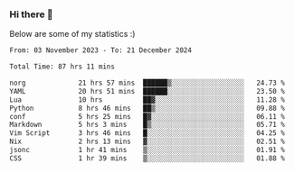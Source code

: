 ### Hi there 👋
Below are some of my statistics :)

<!--START_SECTION:waka-->

```txt
From: 03 November 2023 - To: 21 December 2024

Total Time: 87 hrs 11 mins

norg             21 hrs 57 mins  ██████▒░░░░░░░░░░░░░░░░░░   24.73 %
YAML             20 hrs 51 mins  ██████░░░░░░░░░░░░░░░░░░░   23.50 %
Lua              10 hrs          ██▓░░░░░░░░░░░░░░░░░░░░░░   11.28 %
Python           8 hrs 46 mins   ██▒░░░░░░░░░░░░░░░░░░░░░░   09.88 %
conf             5 hrs 25 mins   █▓░░░░░░░░░░░░░░░░░░░░░░░   06.11 %
Markdown         5 hrs 3 mins    █▒░░░░░░░░░░░░░░░░░░░░░░░   05.71 %
Vim Script       3 hrs 46 mins   █░░░░░░░░░░░░░░░░░░░░░░░░   04.25 %
Nix              2 hrs 13 mins   ▓░░░░░░░░░░░░░░░░░░░░░░░░   02.51 %
jsonc            1 hr 41 mins    ▒░░░░░░░░░░░░░░░░░░░░░░░░   01.91 %
CSS              1 hr 39 mins    ▒░░░░░░░░░░░░░░░░░░░░░░░░   01.88 %
```

<!--END_SECTION:waka-->

<!--
**KlapenHz/KlapenHz** is a ✨ _special_ ✨ repository because its `README.md` (this file) appears on your GitHub profile.

Here are some ideas to get you started:

- 🔭 I’m currently working on ...
- 🌱 I’m currently learning ...
- 👯 I’m looking to collaborate on ...
- 🤔 I’m looking for help with ...
- 💬 Ask me about ...
- 📫 How to reach me: ...
- 😄 Pronouns: ...
- ⚡ Fun fact: ...
-->
